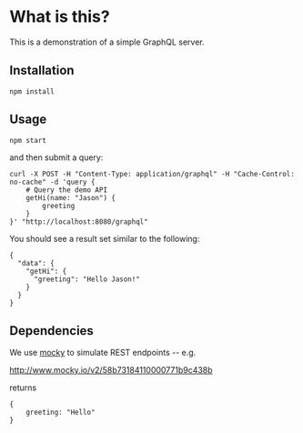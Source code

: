 # What is this?

This is a demonstration of a simple GraphQL server.

## Installation

    npm install

## Usage

    npm start

and then submit a query:

    curl -X POST -H "Content-Type: application/graphql" -H "Cache-Control: no-cache" -d 'query {
        # Query the demo API
        getHi(name: "Jason") {
            greeting
        }
    }' "http://localhost:8080/graphql"

You should see a result set similar to the following:

    {
      "data": {
        "getHi": {
          "greeting": "Hello Jason!"
        }
      }
    }

## Dependencies

We use [mocky](http://www.mocky.io/) to simulate REST endpoints -- e.g.

http://www.mocky.io/v2/58b73184110000771b9c438b

returns

```
{
    greeting: "Hello"
}
```
